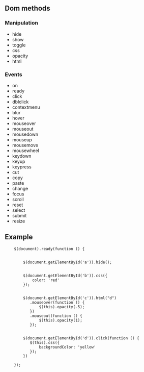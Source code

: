 
## Dom methods

### Manipulation

- hide
- show
- toggle
- css
- opacity
- html
    
### Events
    
- on
- ready
- click
- dblclick
- contextmenu
- blur
- hover
- mouseover
- mouseout
- mousedown
- mouseup
- mousemove
- mousewheel
- keydown
- keyup
- keypress
- cut
- copy
- paste
- change
- focus
- scroll
- reset
- select
- submit
- resize




## Example


```
    $(document).ready(function () {


        $(document.getElementById('a')).hide();


        $(document.getElementById('b')).css({
            color: 'red'
        });


        $(document.getElementById('c')).html("d")
           .mouseover(function () {
               $(this).opacity(.5);
           })
           .mouseout(function () {
               $(this).opacity(1);
           });


        $(document.getElementById('d')).click(function () {
           $(this).css({
               backgroundColor: 'yellow'
           });
        })

    });

```

